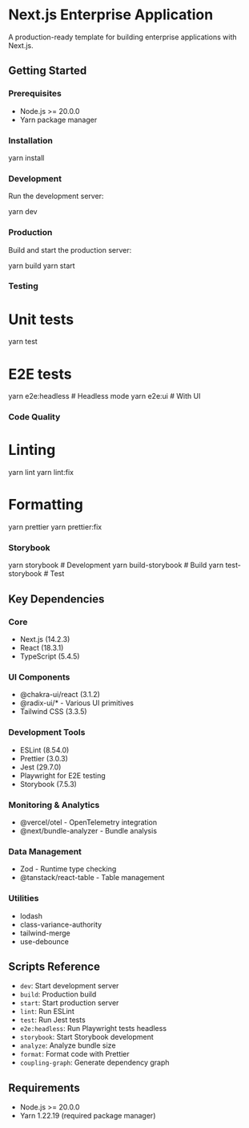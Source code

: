 
# Next.js Enterprise Application

A production-ready template for building enterprise applications with Next.js.

## Getting Started

### Prerequisites
- Node.js >= 20.0.0
- Yarn package manager

### Installation

yarn install


### Development
Run the development server:

yarn dev


### Production
Build and start the production server:

yarn build
yarn start


### Testing

# Unit tests
yarn test

# E2E tests
yarn e2e:headless    # Headless mode
yarn e2e:ui          # With UI


### Code Quality

# Linting
yarn lint
yarn lint:fix

# Formatting
yarn prettier
yarn prettier:fix


### Storybook

yarn storybook         # Development
yarn build-storybook   # Build
yarn test-storybook   # Test


## Key Dependencies

### Core
- Next.js (14.2.3)
- React (18.3.1)
- TypeScript (5.4.5)

### UI Components
- @chakra-ui/react (3.1.2)
- @radix-ui/* - Various UI primitives
- Tailwind CSS (3.3.5)

### Development Tools
- ESLint (8.54.0)
- Prettier (3.0.3)
- Jest (29.7.0)
- Playwright for E2E testing
- Storybook (7.5.3)

### Monitoring & Analytics
- @vercel/otel - OpenTelemetry integration
- @next/bundle-analyzer - Bundle analysis

### Data Management
- Zod - Runtime type checking
- @tanstack/react-table - Table management

### Utilities
- lodash
- class-variance-authority
- tailwind-merge
- use-debounce

## Scripts Reference
- `dev`: Start development server
- `build`: Production build
- `start`: Start production server
- `lint`: Run ESLint
- `test`: Run Jest tests
- `e2e:headless`: Run Playwright tests headless
- `storybook`: Start Storybook development
- `analyze`: Analyze bundle size
- `format`: Format code with Prettier
- `coupling-graph`: Generate dependency graph

## Requirements
- Node.js >= 20.0.0
- Yarn 1.22.19 (required package manager)
